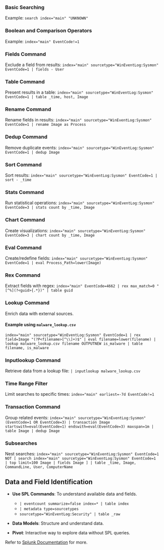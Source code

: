 ### Basic Searching
Example: `search index="main" "UNKNOWN"`

### Boolean and Comparison Operators
Example: `index="main" EventCode!=1`

### Fields Command
Exclude a field from results: `index="main" sourcetype="WinEventLog:Sysmon" EventCode=1 | fields - User`

### Table Command
Present results in a table: `index="main" sourcetype="WinEventLog:Sysmon" EventCode=1 | table _time, host, Image`

### Rename Command
Rename fields in results: `index="main" sourcetype="WinEventLog:Sysmon" EventCode=1 | rename Image as Process`

### Dedup Command
Remove duplicate events: `index="main" sourcetype="WinEventLog:Sysmon" EventCode=1 | dedup Image`

### Sort Command
Sort results: `index="main" sourcetype="WinEventLog:Sysmon" EventCode=1 | sort - _time`

### Stats Command
Run statistical operations: `index="main" sourcetype="WinEventLog:Sysmon" EventCode=3 | stats count by _time, Image`

### Chart Command
Create visualizations: `index="main" sourcetype="WinEventLog:Sysmon" EventCode=3 | chart count by _time, Image`

### Eval Command
Create/redefine fields: `index="main" sourcetype="WinEventLog:Sysmon" EventCode=1 | eval Process_Path=lower(Image)`

### Rex Command
Extract fields with regex: `index="main" EventCode=4662 | rex max_match=0 "[^%](?<guid>{.*})" | table guid`

### Lookup Command
Enrich data with external sources.

#### Example using `malware_lookup.csv`
```spl
index="main" sourcetype="WinEventLog:Sysmon" EventCode=1 | rex field=Image "(?P<filename>[^\\]+)$" | eval filename=lower(filename) | lookup malware_lookup.csv filename OUTPUTNEW is_malware | table filename, is_malware
```

### Inputlookup Command
Retrieve data from a lookup file: `| inputlookup malware_lookup.csv`

### Time Range Filter
Limit searches to specific times: `index="main" earliest=-7d EventCode!=1`

### Transaction Command
Group related events: `index="main" sourcetype="WinEventLog:Sysmon" (EventCode=1 OR EventCode=3) | transaction Image startswith=eval(EventCode=1) endswith=eval(EventCode=3) maxspan=1m | table Image | dedup Image`

### Subsearches
Nest searches: `index="main" sourcetype="WinEventLog:Sysmon" EventCode=1 NOT [ search index="main" sourcetype="WinEventLog:Sysmon" EventCode=1 | top limit=100 Image | fields Image ] | table _time, Image, CommandLine, User, ComputerName`

## Data and Field Identification

- **Use SPL Commands**: To understand available data and fields.
  - `| eventcount summarize=false index=* | table index`
  - `| metadata type=sourcetypes`
  - `sourcetype="WinEventLog:Security" | table _raw`

- **Data Models**: Structure and understand data.

- **Pivot**: Interactive way to explore data without SPL queries.

Refer to [Splunk Documentation](https://docs.splunk.com/Documentation/SCS/current/SearchReference/Introduction) for more.
